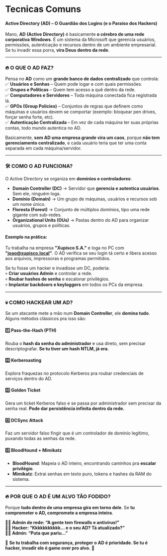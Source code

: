 # Tecnicas Comuns

#### **Active Directory (AD) – O Guardião dos Logins (e o Paraíso dos Hackers)**

Mano, **AD (Active Directory)** é basicamente **o cérebro de uma rede corporativa Windows**. É um sistema da Microsoft que gerencia usuários, permissões, autenticação e recursos dentro de um ambiente empresarial. Se tu invadir essa porra, **vira Deus dentro da rede**.

***

### **🔥 O QUE O AD FAZ?**

Pensa no **AD** como um **grande banco de dados centralizado** que controla: ✅ **Usuários e Senhas** – Quem pode logar e com quais permissões.\
✅ **Grupos e Políticas** – Quem tem acesso a quê dentro da rede.\
✅ **Computadores e Servidores** – Toda máquina conectada fica registrada lá.\
✅ **GPOs (Group Policies)** – Conjuntos de regras que definem como máquinas e usuários devem se comportar (exemplo: bloquear pen drives, forçar senha forte, etc).\
✅ **Autenticação Centralizada** – Em vez de cada máquina ter suas próprias contas, todo mundo autentica no AD.

Basicamente, **sem AD uma empresa grande vira um caos**, porque **não tem gerenciamento centralizado**, e cada usuário teria que ter uma conta separada em cada máquina/servidor.

***

### **🛠️ COMO O AD FUNCIONA?**

O Active Directory se organiza em **domínios e controladores**:

* **Domain Controller (DC)** → Servidor que **gerencia e autentica usuários**. Sem ele, ninguém loga.
* **Domínio (Domain)** → Um grupo de máquinas, usuários e recursos sob um nome único.
* **Floresta (Forest)** → Conjunto de múltiplos domínios, tipo uma rede gigante com sub-redes.
* **Organizational Units (OUs)** → Pastas dentro do AD para organizar usuários, grupos e políticas.

#### **Exemplo na prática:**

Tu trabalha na empresa **"Xupisco S.A."** e loga no PC com **"**[**joao@xupisco.local**](mailto:joao@xupisco.local)**"**. O AD verifica se seu login tá certo e libera acesso aos arquivos, impressoras e programas permitidos.

Se tu fosse um hacker e invadisse um DC, poderia:\
💀 **Criar usuários Admin** e controlar a rede.\
💀 **Roubar hashes de senha** e escalonar privilégios.\
💀 **Implantar backdoors e keyloggers** em todos os PCs da empresa.

***

### **💀 COMO HACKEAR UM AD?**

Se um atacante mete a mão num **Domain Controller**, ele **domina tudo**. Alguns métodos clássicos pra isso são:

#### **1️⃣ Pass-the-Hash (PTH)**

Rouba o **hash da senha do administrador** e usa direto, sem precisar descriptografar. **Se tu tiver um hash NTLM, já era.**

#### **2️⃣ Kerberoasting**

Explora fraquezas no protocolo Kerberos pra roubar credenciais de serviços dentro do AD.

#### **3️⃣ Golden Ticket**

Gera um ticket Kerberos falso e se passa por administrador sem precisar da senha real. **Pode dar persistência infinita dentro da rede.**

#### **4️⃣ DCSync Attack**

Faz um servidor falso fingir que é um controlador de domínio legítimo, puxando todas as senhas da rede.

#### **5️⃣ BloodHound + Mimikatz**

* **BloodHound**: Mapeia o AD inteiro, encontrando caminhos pra **escalar privilégio**.
* **Mimikatz**: Extrai senhas em texto puro, tokens e hashes da RAM do sistema.

***

### **🔥 POR QUE O AD É UM ALVO TÃO FODIDO?**

Porque **tudo dentro de uma empresa gira em torno dele**. Se **tu comprometer o AD, compromete a empresa inteira**.

👨‍💻 **Admin de rede: “A gente tem firewalls e antivírus!”**\
👨‍💻 **Hacker: “Kkkkkkkkkkk... e o seu AD? Tá atualizado?”**\
👨‍💻 **Admin: “Puta que pariu...”**

🚨 **Se tu trabalha com segurança, proteger o AD é prioridade. Se tu é hacker, invadir ele é game over pro alvo.** 🚨
